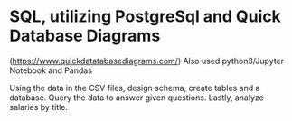 # SQL, utilizing PostgreSql and Quick Database Diagrams
(https://www.quickdatatabasediagrams.com/)
Also used python3/Jupyter Notebook and Pandas

Using the data in the CSV files, design schema, create tables and a database.
Query the data to answer given questions.
Lastly, analyze salaries by title.

